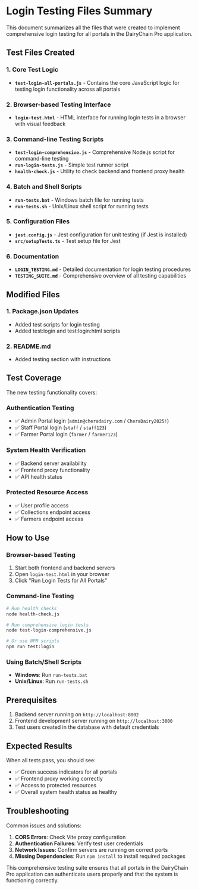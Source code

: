 # Login Testing Files Summary

This document summarizes all the files that were created to implement comprehensive login testing for all portals in the DairyChain Pro application.

## Test Files Created

### 1. Core Test Logic
- **`test-login-all-portals.js`** - Contains the core JavaScript logic for testing login functionality across all portals

### 2. Browser-based Testing Interface
- **`login-test.html`** - HTML interface for running login tests in a browser with visual feedback

### 3. Command-line Testing Scripts
- **`test-login-comprehensive.js`** - Comprehensive Node.js script for command-line testing
- **`run-login-tests.js`** - Simple test runner script
- **`health-check.js`** - Utility to check backend and frontend proxy health

### 4. Batch and Shell Scripts
- **`run-tests.bat`** - Windows batch file for running tests
- **`run-tests.sh`** - Unix/Linux shell script for running tests

### 5. Configuration Files
- **`jest.config.js`** - Jest configuration for unit testing (if Jest is installed)
- **`src/setupTests.ts`** - Test setup file for Jest

### 6. Documentation
- **`LOGIN_TESTING.md`** - Detailed documentation for login testing procedures
- **`TESTING_SUITE.md`** - Comprehensive overview of all testing capabilities

## Modified Files

### 1. Package.json Updates
- Added test scripts for login testing
- Added test:login and test:login:html scripts

### 2. README.md
- Added testing section with instructions

## Test Coverage

The new testing functionality covers:

### Authentication Testing
- ✅ Admin Portal login (`admin@cheradairy.com` / `CheraDairy2025!`)
- ✅ Staff Portal login (`staff` / `staff123`)
- ✅ Farmer Portal login (`farmer` / `farmer123`)

### System Health Verification
- ✅ Backend server availability
- ✅ Frontend proxy functionality
- ✅ API health status

### Protected Resource Access
- ✅ User profile access
- ✅ Collections endpoint access
- ✅ Farmers endpoint access

## How to Use

### Browser-based Testing
1. Start both frontend and backend servers
2. Open `login-test.html` in your browser
3. Click "Run Login Tests for All Portals"

### Command-line Testing
```bash
# Run health checks
node health-check.js

# Run comprehensive login tests
node test-login-comprehensive.js

# Or use NPM scripts
npm run test:login
```

### Using Batch/Shell Scripts
- **Windows**: Run `run-tests.bat`
- **Unix/Linux**: Run `run-tests.sh`

## Prerequisites

1. Backend server running on `http://localhost:8002`
2. Frontend development server running on `http://localhost:3000`
3. Test users created in the database with default credentials

## Expected Results

When all tests pass, you should see:
- ✅ Green success indicators for all portals
- ✅ Frontend proxy working correctly
- ✅ Access to protected resources
- ✅ Overall system health status as healthy

## Troubleshooting

Common issues and solutions:
1. **CORS Errors**: Check Vite proxy configuration
2. **Authentication Failures**: Verify test user credentials
3. **Network Issues**: Confirm servers are running on correct ports
4. **Missing Dependencies**: Run `npm install` to install required packages

This comprehensive testing suite ensures that all portals in the DairyChain Pro application can authenticate users properly and that the system is functioning correctly.